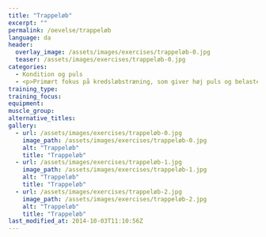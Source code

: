 ```yaml
---
title: "Trappeløb"
excerpt: ""
permalink: /oevelse/trappeløb
language: da
header:
  overlay_image: /assets/images/exercises/trappeløb-0.jpg
  teaser: /assets/images/exercises/trappeløb-0.jpg
categories:
  - Kondition og puls
  - <p>Primært fokus på kredsløbstræning, som giver høj puls og belaster det aerobe system maksimalt.</p>
training_type: 
training_focus: 
equipment:
muscle_group:
alternative_titles:
gallery:
  - url: /assets/images/exercises/trappeløb-0.jpg
    image_path: /assets/images/exercises/trappeløb-0.jpg
    alt: "Trappeløb"
    title: "Trappeløb"
  - url: /assets/images/exercises/trappeløb-1.jpg
    image_path: /assets/images/exercises/trappeløb-1.jpg
    alt: "Trappeløb"
    title: "Trappeløb"
  - url: /assets/images/exercises/trappeløb-2.jpg
    image_path: /assets/images/exercises/trappeløb-2.jpg
    alt: "Trappeløb"
    title: "Trappeløb"
last_modified_at: 2014-10-03T11:10:56Z
---
```



